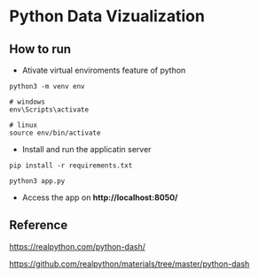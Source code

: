 # Python Data Vizualization

## How to run

- Ativate virtual enviroments feature of python
```
python3 -m venv env

# windows
env\Scripts\activate

# linux
source env/bin/activate
```

- Install and run the applicatin server
```
pip install -r requirements.txt

python3 app.py
```

- Access the app on **http://localhost:8050/**

## Reference
https://realpython.com/python-dash/

https://github.com/realpython/materials/tree/master/python-dash

